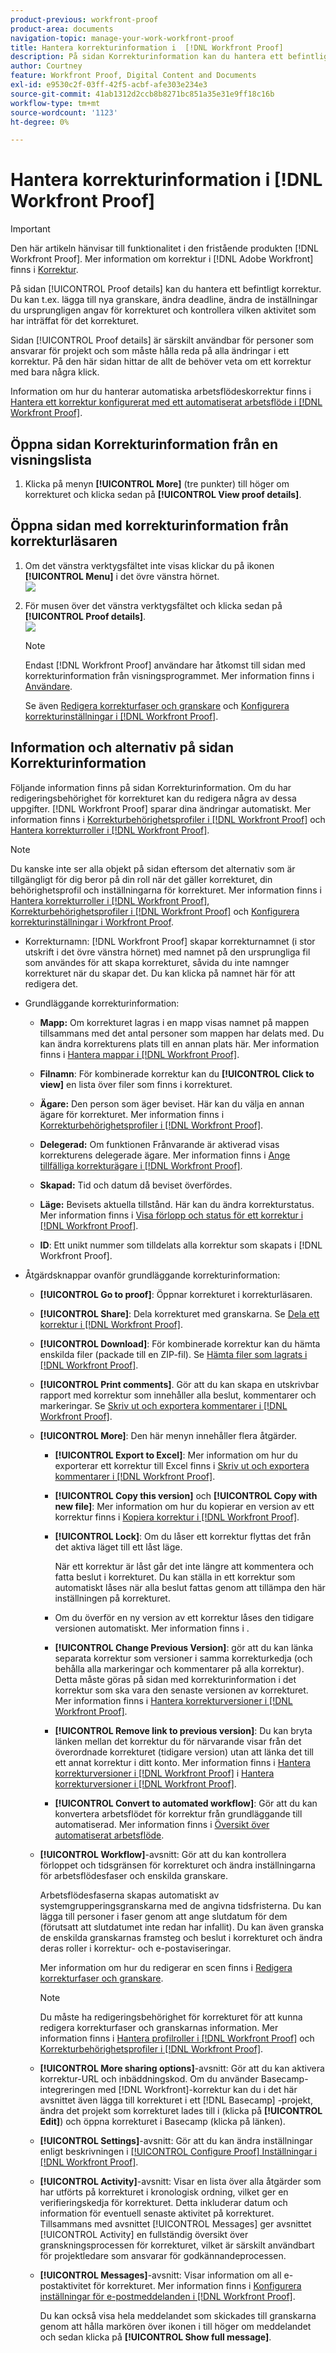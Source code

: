 ```yaml
---
product-previous: workfront-proof
product-area: documents
navigation-topic: manage-your-work-workfront-proof
title: Hantera korrekturinformation i  [!DNL Workfront Proof]
description: På sidan Korrekturinformation kan du hantera ett befintligt korrektur. Du kan t.ex. lägga till nya granskare, ändra deadline, ändra de inställningar du ursprungligen angav för korrekturet och kontrollera vilken aktivitet som har inträffat för det korrekturet.
author: Courtney
feature: Workfront Proof, Digital Content and Documents
exl-id: e9530c2f-03ff-42f5-acbf-afe303e234e3
source-git-commit: 41ab1312d2ccb8b8271bc851a35e31e9ff18c16b
workflow-type: tm+mt
source-wordcount: '1123'
ht-degree: 0%

---
```


# Hantera korrekturinformation i [!DNL Workfront Proof]

>[!IMPORTANT]
>
>Den här artikeln hänvisar till funktionalitet i den fristående produkten [!DNL Workfront Proof]. Mer information om korrektur i [!DNL Adobe Workfront] finns i [Korrektur](../../../review-and-approve-work/proofing/proofing.md).

På sidan [!UICONTROL Proof details] kan du hantera ett befintligt korrektur. Du kan t.ex. lägga till nya granskare, ändra deadline, ändra de inställningar du ursprungligen angav för korrekturet och kontrollera vilken aktivitet som har inträffat för det korrekturet.

Sidan [!UICONTROL Proof details] är särskilt användbar för personer som ansvarar för projekt och som måste hålla reda på alla ändringar i ett korrektur. På den här sidan hittar de allt de behöver veta om ett korrektur med bara några klick.

Information om hur du hanterar automatiska arbetsflödeskorrektur finns i [Hantera ett korrektur konfigurerat med ett automatiserat arbetsflöde i [!DNL Workfront Proof]](../../../workfront-proof/wp-work-proofsfiles/automated-workflow/manage-proof-configured-auto-workflow.md).

## Öppna sidan Korrekturinformation från en visningslista

1. Klicka på menyn **[!UICONTROL More]** (tre punkter) till höger om korrekturet och klicka sedan på **[!UICONTROL View proof details]**.

## Öppna sidan med korrekturinformation från korrekturläsaren

1. Om det vänstra verktygsfältet inte visas klickar du på ikonen **[!UICONTROL Menu]** i det övre vänstra hörnet.\
   ![](assets/menu-icon-in-proofing-viewer-350x188.png)

1. För musen över det vänstra verktygsfältet och klicka sedan på **[!UICONTROL Proof details]**.\
   ![](assets/proof-details-in-proofing-viewer-350x215.png)

   >[!NOTE]
   >
   >Endast [!DNL Workfront Proof] användare har åtkomst till sidan med korrekturinformation från visningsprogrammet. Mer information finns i [Användare](https://support.workfront.com/hc/en-us/sections/115000911887-Users).

   Se även [Redigera korrekturfaser och granskare](../../../review-and-approve-work/proofing/managing-proofs-within-workfront/edit-proof-stages-and-reviewers.md) och [Konfigurera korrekturinställningar i [!DNL Workfront Proof]](../../../workfront-proof/wp-work-proofsfiles/manage-your-work/configure-proof-settings.md).

## Information och alternativ på sidan Korrekturinformation

Följande information finns på sidan Korrekturinformation. Om du har redigeringsbehörighet för korrekturet kan du redigera några av dessa uppgifter. [!DNL Workfront Proof] sparar dina ändringar automatiskt. Mer information finns i [Korrekturbehörighetsprofiler i [!DNL Workfront Proof]](../../../workfront-proof/wp-acct-admin/account-settings/proof-perm-profiles-in-wp.md) och [Hantera korrekturroller i [!DNL Workfront Proof]](../../../workfront-proof/wp-work-proofsfiles/share-proofs-and-files/manage-proof-roles.md).

>[!NOTE]
>
>Du kanske inte ser alla objekt på sidan eftersom det alternativ som är tillgängligt för dig beror på din roll när det gäller korrekturet, din behörighetsprofil och inställningarna för korrekturet. Mer information finns i [Hantera korrekturroller i [!DNL Workfront Proof]](../../../workfront-proof/wp-work-proofsfiles/share-proofs-and-files/manage-proof-roles.md), [Korrekturbehörighetsprofiler i [!DNL Workfront Proof]](../../../workfront-proof/wp-acct-admin/account-settings/proof-perm-profiles-in-wp.md) och [Konfigurera korrekturinställningar i Workfront Proof](../../../workfront-proof/wp-work-proofsfiles/manage-your-work/configure-proof-settings.md).

* Korrekturnamn: [!DNL Workfront Proof] skapar korrekturnamnet (i stor utskrift i det övre vänstra hörnet) med namnet på den ursprungliga fil som användes för att skapa korrekturet, såvida du inte namnger korrekturet när du skapar det. Du kan klicka på namnet här för att redigera det.
* Grundläggande korrekturinformation:

   * **Mapp:** Om korrekturet lagras i en mapp visas namnet på mappen tillsammans med det antal personer som mappen har delats med. Du kan ändra korrekturens plats till en annan plats här. Mer information finns i [Hantera mappar i [!DNL Workfront Proof]](../../../workfront-proof/wp-work-proofsfiles/organize-your-work/manage-folders.md).

   * **Filnamn**: För kombinerade korrektur kan du **[!UICONTROL Click to view]** en lista över filer som finns i korrekturet.

   * **Ägare:** Den person som äger beviset. Här kan du välja en annan ägare för korrekturet. Mer information finns i [Korrekturbehörighetsprofiler i [!DNL Workfront Proof]](../../../workfront-proof/wp-acct-admin/account-settings/proof-perm-profiles-in-wp.md).

   * **Delegerad:** Om funktionen Frånvarande är aktiverad visas korrekturens delegerade ägare. Mer information finns i [Ange tillfälliga korrekturägare i [!DNL Workfront Proof]](../../../workfront-proof/wp-getstarted/personal-settings/designate-temp-proof-owners.md).

   * **Skapad:** Tid och datum då beviset överfördes.
   * **Läge:** Bevisets aktuella tillstånd. Här kan du ändra korrekturstatus. Mer information finns i [Visa förlopp och status för ett korrektur i [!DNL Workfront Proof]](../../../workfront-proof/wp-work-proofsfiles/manage-your-work/view-progress-and-status-of-proof.md).

   * **ID**: Ett unikt nummer som tilldelats alla korrektur som skapats i [!DNL Workfront Proof].

* Åtgärdsknappar ovanför grundläggande korrekturinformation:

   * **[!UICONTROL Go to proof]**: Öppnar korrekturet i korrekturläsaren.
   * **[!UICONTROL Share]**: Dela korrekturet med granskarna. Se [Dela ett korrektur i [!DNL Workfront Proof]](../../../workfront-proof/wp-work-proofsfiles/share-proofs-and-files/share-proof.md).

   * **[!UICONTROL Download]**: För kombinerade korrektur kan du hämta enskilda filer (packade till en ZIP-fil). Se [Hämta filer som lagrats i [!DNL Workfront Proof]](../../../workfront-proof/wp-work-proofsfiles/manage-your-work/download-files-stored.md).

   * **[!UICONTROL Print comments]**. Gör att du kan skapa en utskrivbar rapport med korrektur som innehåller alla beslut, kommentarer och markeringar. Se [Skriv ut och exportera kommentarer i [!DNL Workfront Proof]](../../../workfront-proof/wp-work-proofsfiles/organize-your-work/print-and-export-comments.md).

   * **[!UICONTROL More]**: Den här menyn innehåller flera åtgärder.

      * **[!UICONTROL Export to Excel]**: Mer information om hur du exporterar ett korrektur till Excel finns i [Skriv ut och exportera kommentarer i [!DNL Workfront Proof]](../../../workfront-proof/wp-work-proofsfiles/organize-your-work/print-and-export-comments.md).

      * **[!UICONTROL Copy this version]** och **[!UICONTROL Copy with new file]**: Mer information om hur du kopierar en version av ett korrektur finns i [Kopiera korrektur i [!DNL Workfront Proof]](../../../workfront-proof/wp-work-proofsfiles/create-proofs-and-files/copy-proofs.md).

      * **[!UICONTROL Lock]**: Om du låser ett korrektur flyttas det från det aktiva läget till ett låst läge.

        När ett korrektur är låst går det inte längre att kommentera och fatta beslut i korrekturet. Du kan ställa in ett korrektur som automatiskt låses när alla beslut fattas genom att tillämpa den här inställningen på korrekturet.

      * Om du överför en ny version av ett korrektur låses den tidigare versionen automatiskt. Mer information finns i .
      * **[!UICONTROL Change Previous Version]**: gör att du kan länka separata korrektur som versioner i samma korrekturkedja (och behålla alla markeringar och kommentarer på alla korrektur). Detta måste göras på sidan med korrekturinformation i det korrektur som ska vara den senaste versionen av korrekturet. Mer information finns i [Hantera korrekturversioner i [!DNL Workfront Proof]](../../../workfront-proof/wp-work-proofsfiles/manage-your-work/manage-proof-versions.md).

      * **[!UICONTROL Remove link to previous version]**: Du kan bryta länken mellan det korrektur du för närvarande visar från det överordnade korrekturet (tidigare version) utan att länka det till ett annat korrektur i ditt konto. Mer information finns i [Hantera korrekturversioner i [!DNL Workfront Proof]](../../../workfront-proof/wp-work-proofsfiles/manage-your-work/manage-proof-versions.md) i [Hantera korrekturversioner i [!DNL Workfront Proof]](../../../workfront-proof/wp-work-proofsfiles/manage-your-work/manage-proof-versions.md).

      * **[!UICONTROL Convert to automated workflow]**: Gör att du kan konvertera arbetsflödet för korrektur från grundläggande till automatiserad. Mer information finns i [Översikt över automatiserat arbetsflöde](../../../review-and-approve-work/proofing/proofing-overview/automated-workflow.md).
   * **[!UICONTROL Workflow]**-avsnitt: Gör att du kan kontrollera förloppet och tidsgränsen för korrekturet och ändra inställningarna för arbetsflödesfaser och enskilda granskare.

     Arbetsflödesfaserna skapas automatiskt av systemgrupperingsgranskarna med de angivna tidsfristerna. Du kan lägga till personer i faser genom att ange slutdatum för dem (förutsatt att slutdatumet inte redan har infallit). Du kan även granska de enskilda granskarnas framsteg och beslut i korrekturet och ändra deras roller i korrektur- och e-postaviseringar.

     Mer information om hur du redigerar en scen finns i [Redigera korrekturfaser och granskare](../../../review-and-approve-work/proofing/managing-proofs-within-workfront/edit-proof-stages-and-reviewers.md).

     >[!NOTE]
     >
     >Du måste ha redigeringsbehörighet för korrekturet för att kunna redigera korrekturfaser och granskarnas information. Mer information finns i [Hantera profilroller i [!DNL Workfront Proof]](../../../workfront-proof/wp-work-proofsfiles/share-proofs-and-files/manage-proof-roles.md) och [Korrekturbehörighetsprofiler i [!DNL Workfront Proof]](../../../workfront-proof/wp-acct-admin/account-settings/proof-perm-profiles-in-wp.md).

   * **[!UICONTROL More sharing options]**-avsnitt: Gör att du kan aktivera korrektur-URL och inbäddningskod. Om du använder Basecamp-integreringen med [!DNL Workfront]-korrektur kan du i det här avsnittet även lägga till korrekturet i ett [!DNL Basecamp] -projekt, ändra det projekt som korrekturet lades till i (klicka på **[!UICONTROL Edit]**) och öppna korrekturet i Basecamp (klicka på länken).

   * **[!UICONTROL Settings]**-avsnitt: Gör att du kan ändra inställningar enligt beskrivningen i [[!UICONTROL Configure Proof] Inställningar i  [!DNL Workfront Proof]](../../../workfront-proof/wp-work-proofsfiles/manage-your-work/configure-proof-settings.md).

   * **[!UICONTROL Activity]**-avsnitt: Visar en lista över alla åtgärder som har utförts på korrekturet i kronologisk ordning, vilket ger en verifieringskedja för korrekturet. Detta inkluderar datum och information för eventuell senaste aktivitet på korrekturet. Tillsammans med avsnittet [!UICONTROL Messages] ger avsnittet [!UICONTROL Activity] en fullständig översikt över granskningsprocessen för korrekturet, vilket är särskilt användbart för projektledare som ansvarar för godkännandeprocessen.
   * **[!UICONTROL Messages]**-avsnitt: Visar information om all e-postaktivitet för korrekturet. Mer information finns i [Konfigurera inställningar för e-postmeddelanden i [!DNL Workfront Proof]](../../../workfront-proof/wp-emailsntfctns/email-alerts/config-email-notification-settings-wp.md).

     Du kan också visa hela meddelandet som skickades till granskarna genom att hålla markören över ikonen i till höger om meddelandet och sedan klicka på **[!UICONTROL Show full message]**.
